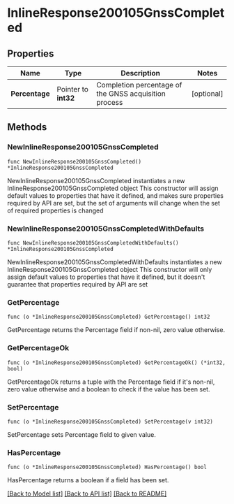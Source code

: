 # InlineResponse200105GnssCompleted

## Properties

Name | Type | Description | Notes
------------ | ------------- | ------------- | -------------
**Percentage** | Pointer to **int32** | Completion percentage of the GNSS acquisition process | [optional] 

## Methods

### NewInlineResponse200105GnssCompleted

`func NewInlineResponse200105GnssCompleted() *InlineResponse200105GnssCompleted`

NewInlineResponse200105GnssCompleted instantiates a new InlineResponse200105GnssCompleted object
This constructor will assign default values to properties that have it defined,
and makes sure properties required by API are set, but the set of arguments
will change when the set of required properties is changed

### NewInlineResponse200105GnssCompletedWithDefaults

`func NewInlineResponse200105GnssCompletedWithDefaults() *InlineResponse200105GnssCompleted`

NewInlineResponse200105GnssCompletedWithDefaults instantiates a new InlineResponse200105GnssCompleted object
This constructor will only assign default values to properties that have it defined,
but it doesn't guarantee that properties required by API are set

### GetPercentage

`func (o *InlineResponse200105GnssCompleted) GetPercentage() int32`

GetPercentage returns the Percentage field if non-nil, zero value otherwise.

### GetPercentageOk

`func (o *InlineResponse200105GnssCompleted) GetPercentageOk() (*int32, bool)`

GetPercentageOk returns a tuple with the Percentage field if it's non-nil, zero value otherwise
and a boolean to check if the value has been set.

### SetPercentage

`func (o *InlineResponse200105GnssCompleted) SetPercentage(v int32)`

SetPercentage sets Percentage field to given value.

### HasPercentage

`func (o *InlineResponse200105GnssCompleted) HasPercentage() bool`

HasPercentage returns a boolean if a field has been set.


[[Back to Model list]](../README.md#documentation-for-models) [[Back to API list]](../README.md#documentation-for-api-endpoints) [[Back to README]](../README.md)



